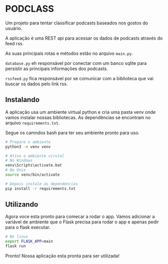 # PODCLASS

Um projeto para tentar classificar podcasts baseados nos gostos do usuário.

A aplicação é uma REST api para acessar os dados de podcasts através do feed rss.

As suas principais rotas e métodos estão no arquivo `main.py`.

`database.py` eh responsável por conectar com um banco sqlite para persistir as principais informações dos podcasts.

`rssfeed.py` fica responsável por se comunicar com a biblioteca que vai buscar os dados pelo link rss.

## Instalando

A aplicação usa um ambiente virtual python e cria uma pasta venv onde vamos instalar nossas bibliotecas. As dependências se encontram no arquivo `requirements.txt`.

Segue os camndos bash para ter seu ambiente pronto para uso.
```bash
# Prepare o ambiente
python3 -m venv venv 

# Ative o ambiente virutal
# No Windows
venv\Scripts\activate.bat
# No Unix
source venv/bin/activate

# Depois instale as dependencias
pip install -r requirements.txt
```

## Utilizando

Agora voce esta pronto para comecar a rodar o app.
Vamos adicionar a variável de ambiente que o Flask precisa para rodar o app e apenas pedir para o flask executar.
```bash
# No linux
export FLASK_APP=main
flask run
```

Pronto! Nossa aplicação esta pronta para ser utilizada!